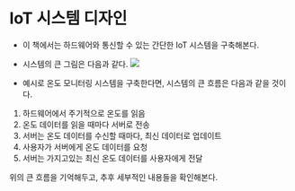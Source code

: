 # IoT 시스템 디자인

- 이 책에서는 하드웨어와 통신할 수 있는 간단한 IoT 시스템을 구축해본다.
- 시스템의 큰 그림은 다음과 같다.
  ![](../../Downloads/book_mqtt.drawio.png)

- 예시로 온도 모니터링 시스템을 구축한다면, 시스템의 큰 흐름은 다음과 같을 것이다.

1. 하드웨어에서 주기적으로 온도를 읽음
2. 온도 데이터를 읽을 때마다 서버로 전송
3. 서버는 온도 데이터를 수신할 때마다, 최신 데이터로 업데이트
4. 사용자가 서버에게 온도 데이터를 요청
5. 서버는 가지고있는 최신 온도 데이터를 사용자에게 전달

위의 큰 흐름을 기억해두고, 추후 세부적인 내용들을 확인해본다. 

